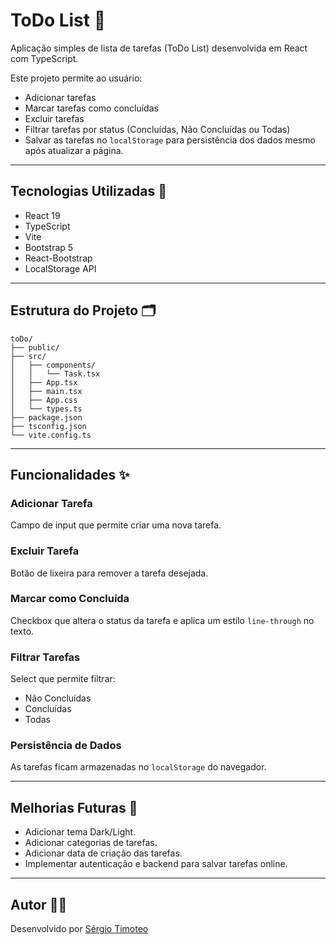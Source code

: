 
# ToDo List 📝

Aplicação simples de lista de tarefas (ToDo List) desenvolvida em React com TypeScript.

Este projeto permite ao usuário:
- Adicionar tarefas
- Marcar tarefas como concluídas
- Excluir tarefas
- Filtrar tarefas por status (Concluídas, Não Concluídas ou Todas)
- Salvar as tarefas no `localStorage` para persistência dos dados mesmo após atualizar a página.

---

## Tecnologias Utilizadas 🚀

- React 19
- TypeScript
- Vite
- Bootstrap 5
- React-Bootstrap
- LocalStorage API

---

## Estrutura do Projeto 🗂️

```
toDo/
├── public/
├── src/
│   ├── components/
│   │   └── Task.tsx
│   ├── App.tsx
│   ├── main.tsx
│   ├── App.css
│   └── types.ts
├── package.json
├── tsconfig.json
└── vite.config.ts
```

---

## Funcionalidades ✨

### Adicionar Tarefa
Campo de input que permite criar uma nova tarefa.

### Excluir Tarefa
Botão de lixeira para remover a tarefa desejada.

### Marcar como Concluída
Checkbox que altera o status da tarefa e aplica um estilo `line-through` no texto.

### Filtrar Tarefas
Select que permite filtrar:
- Não Concluídas
- Concluídas
- Todas

### Persistência de Dados
As tarefas ficam armazenadas no `localStorage` do navegador.

---

## Melhorias Futuras 🔮

- Adicionar tema Dark/Light.
- Adicionar categorias de tarefas.
- Adicionar data de criação das tarefas.
- Implementar autenticação e backend para salvar tarefas online.

---

## Autor 👨‍💻

Desenvolvido por [Sérgio Timoteo](https://github.com/sergiotim)
